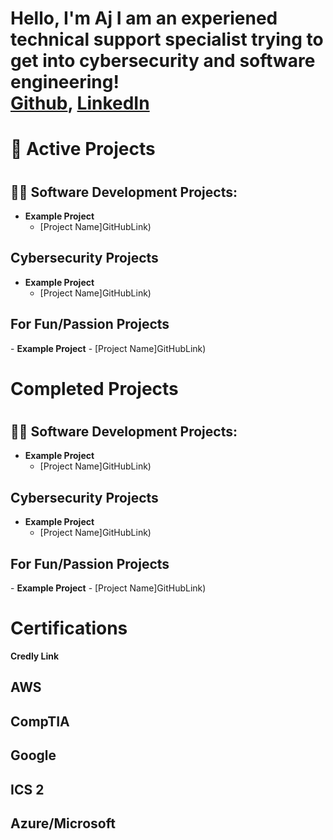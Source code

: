 <h1>Hello, I'm Aj I am an experiened technical support specialist trying to get into cybersecurity and software engineering! <br/><a href="https://github.com/AjAndrews51">Github</a>, <a href="https://www.linkedin.com/in/AjAndrews51/">LinkedIn</a>

 <h1>  🔭 Active Projects <h1>
  <h2>👨‍💻 Software Development Projects:</h2>

- <b>Example Project</b>
  - [Project Name]GitHubLink)

<h2>Cybersecurity Projects</h2>

- <b>Example Project</b>
  - [Project Name]GitHubLink)

<h2>For Fun/Passion Projects</h2>
- <b>Example Project</b>
  - [Project Name]GitHubLink)

 <h1>  Completed Projects <h1>
  <h2>👨‍💻 Software Development Projects:</h2>

- <b>Example Project</b>
  - [Project Name]GitHubLink)

<h2>Cybersecurity Projects</h2>

- <b>Example Project</b>
  - [Project Name]GitHubLink)

<h2>For Fun/Passion Projects</h2>
- <b>Example Project</b>
  - [Project Name]GitHubLink)

  <h1>Certifications</h1>
  <b>Credly Link</b>
  <H2>AWS</H2>

  <h2>CompTIA</h2>

  <h2>Google</h2>

  <h2>ICS 2</h2>
  
  <h2>Azure/Microsoft</h2>




<!--
**joshmadakor1/joshmadakor1** is a ✨ _special_ ✨ repository because its `README.md` (this file) appears on your GitHub profile.

Here are some ideas to get you started:

- 🔭 I’m currently working on ...
- 🌱 I’m currently learning ...
- 👯 I’m looking to collaborate on ...
- 🤔 I’m looking for help with ...
- 💬 Ask me about ...
- 📫 How to reach me: ...
- 😄 Pronouns: ...
- ⚡ Fun fact: ...
-->
